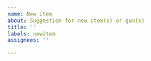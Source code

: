 ```yaml
---
name: New item
about: Suggestion for new item(s) or gun(s)
title: ''
labels: newitem
assignees: ''

---
```



